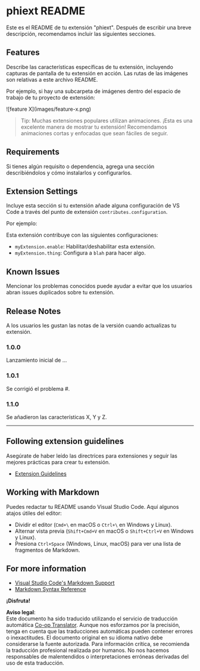 <!--
CO_OP_TRANSLATOR_METADATA:
{
  "original_hash": "63e2d8f5b452d7842ae393f19ad812c5",
  "translation_date": "2025-07-16T17:27:09+00:00",
  "source_file": "code/09.UpdateSamples/Aug/vscode/phiext/README.md",
  "language_code": "es"
}
-->
# phiext README

Este es el README de tu extensión "phiext". Después de escribir una breve descripción, recomendamos incluir las siguientes secciones.

## Features

Describe las características específicas de tu extensión, incluyendo capturas de pantalla de tu extensión en acción. Las rutas de las imágenes son relativas a este archivo README.

Por ejemplo, si hay una subcarpeta de imágenes dentro del espacio de trabajo de tu proyecto de extensión:

\!\[feature X\]\(images/feature-x.png\)

> Tip: Muchas extensiones populares utilizan animaciones. ¡Esta es una excelente manera de mostrar tu extensión! Recomendamos animaciones cortas y enfocadas que sean fáciles de seguir.

## Requirements

Si tienes algún requisito o dependencia, agrega una sección describiéndolos y cómo instalarlos y configurarlos.

## Extension Settings

Incluye esta sección si tu extensión añade alguna configuración de VS Code a través del punto de extensión `contributes.configuration`.

Por ejemplo:

Esta extensión contribuye con las siguientes configuraciones:

* `myExtension.enable`: Habilitar/deshabilitar esta extensión.
* `myExtension.thing`: Configura a `blah` para hacer algo.

## Known Issues

Mencionar los problemas conocidos puede ayudar a evitar que los usuarios abran issues duplicados sobre tu extensión.

## Release Notes

A los usuarios les gustan las notas de la versión cuando actualizas tu extensión.

### 1.0.0

Lanzamiento inicial de ...

### 1.0.1

Se corrigió el problema #.

### 1.1.0

Se añadieron las características X, Y y Z.

---

## Following extension guidelines

Asegúrate de haber leído las directrices para extensiones y seguir las mejores prácticas para crear tu extensión.

* [Extension Guidelines](https://code.visualstudio.com/api/references/extension-guidelines)

## Working with Markdown

Puedes redactar tu README usando Visual Studio Code. Aquí algunos atajos útiles del editor:

* Dividir el editor (`Cmd+\` en macOS o `Ctrl+\` en Windows y Linux).
* Alternar vista previa (`Shift+Cmd+V` en macOS o `Shift+Ctrl+V` en Windows y Linux).
* Presiona `Ctrl+Space` (Windows, Linux, macOS) para ver una lista de fragmentos de Markdown.

## For more information

* [Visual Studio Code's Markdown Support](http://code.visualstudio.com/docs/languages/markdown)
* [Markdown Syntax Reference](https://help.github.com/articles/markdown-basics/)

**¡Disfruta!**

**Aviso legal**:  
Este documento ha sido traducido utilizando el servicio de traducción automática [Co-op Translator](https://github.com/Azure/co-op-translator). Aunque nos esforzamos por la precisión, tenga en cuenta que las traducciones automáticas pueden contener errores o inexactitudes. El documento original en su idioma nativo debe considerarse la fuente autorizada. Para información crítica, se recomienda la traducción profesional realizada por humanos. No nos hacemos responsables de malentendidos o interpretaciones erróneas derivadas del uso de esta traducción.